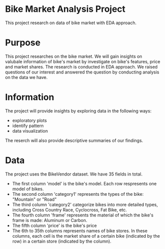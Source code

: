 # Bike Market Analysis Project

This project research on data of bike market with EDA approach. 

# Purpose

This project researches on the bike market. We will gain insights on valubale information of bike's market by investigate on bike's features, price and market shares. The research is conducted in EDA approach. We raised questions of our interest and answered the question by conducting analysis on the data we have. 

# Information

The project will provide insights by exploring data in the following ways:
* exploratory plots
* identify pattern
* data visualization

The reserch will also provide descriptive summaries of our findings.

# Data

The project uses the BikeVendor dataset. We have 35 fields in total. 
* The first column 'model' is the bike's model. Each row respresents one model of bikes.
* The second column 'category1' represents the types of the bike: "Mountain" or "Road"
* The third column 'category2' categorize bikes into more detailed types, including Cross Country Race, Cyclocross, Fat Bike, etc.
* The fourth column 'frame' represents the material of which the bike's frame is made: Aluminum or Carbon.
* The fifth column 'price' is the bike's price
* The 6th to 35th columns represents names of bike stores. In these columns, each cell is the market share of a certain bike (indicated by the row) in a certain store (indicated by the column).
